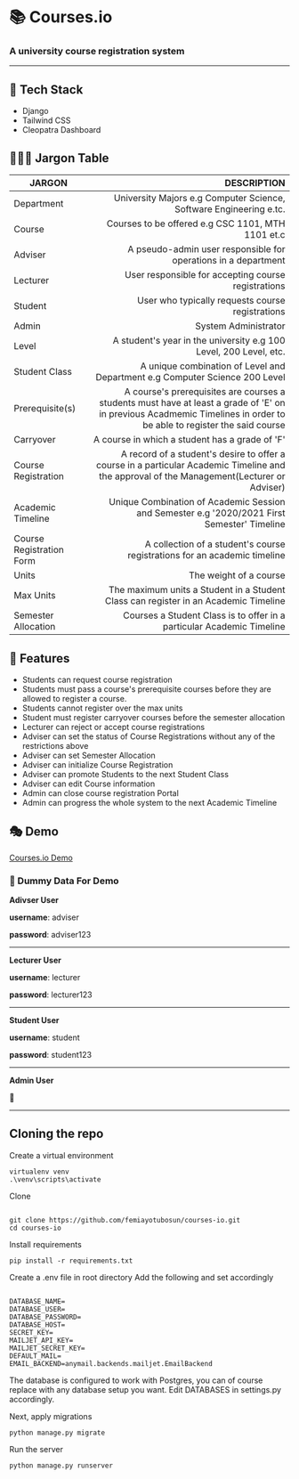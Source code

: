# 📚 Courses.io

### A university course registration system
---


##   🔩 Tech Stack

* Django
* Tailwind CSS
* Cleopatra Dashboard

## 👩🏻‍🏫 Jargon Table 

| JARGON                   |                                                  DESCRIPTION |
| ------------------------ | -----------------------------------------------------------: |
| Department               | University Majors e.g Computer Science, Software Engineering e.tc. |
| Course                   |            Courses to be offered e.g CSC 1101, MTH 1101 et.c |
| Adviser                  | A pseudo-admin user responsible for operations in a department |
| Lecturer                 |          User responsible for accepting course registrations |
| Student                  |             User who typically requests course registrations |
| Admin                    |                                         System Administrator |
| Level                    | A student's year in the university e.g 100 Level, 200 Level, etc. |
| Student Class            | A unique combination of Level and Department e.g Computer Science 200 Level |
| Prerequisite(s)          | A course's prerequisites are courses a students must have at least a grade of 'E' on in previous Acadmemic Timelines in order to be able to register the said course |
| Carryover                |               A course in which a student has a grade of 'F' |
| Course Registration      | A record of a student's desire to offer a course in a particular Academic Timeline and the approval of the Management(Lecturer or Adviser) |
| Academic Timeline        | Unique Combination of Academic Session and Semester e.g '2020/2021 First Semester' Timeline |
| Course Registration Form | A collection of a student's course registrations for an academic timeline |
| Units                    |                                       The weight of a course |
| Max Units                | The maximum units a Student in a Student Class can register in an Academic Timeline |
| Semester Allocation      | Courses a Student Class is to offer in a particular Academic Timeline |

## 🎢 Features

* Students can request course registration
* Students must pass a course's prerequisite courses before they are allowed to register a course.
* Students cannot register over the max units
* Student must register carryover courses before the semester allocation
* Lecturer can reject or accept course registrations
* Adviser can set the status of Course Registrations without any of the restrictions above
* Adviser can set Semester Allocation
* Adviser can initialize Course Registration
* Adviser can promote Students to the next Student Class
* Adviser can edit Course information
* Admin can close course registration Portal
* Admin can progress the whole system to the next Academic Timeline

## 🎭 Demo

[Courses.io Demo](https://courses-io.herokuapp.com/)

### 🎎 Dummy Data For Demo

**Adivser User**

**username**: adviser

**password**: adviser123

---
**Lecturer User**

**username**: lecturer

**password**: lecturer123

---

**Student User**

**username**: student

**password**: student123

---

**Admin User**

👀

---

## Cloning the repo

Create a virtual environment
```
virtualenv venv
.\venv\scripts\activate
```
Clone
```console

git clone https://github.com/femiayotubosun/courses-io.git
cd courses-io
```
Install requirements
```console
pip install -r requirements.txt
```
Create a .env file in root directory
Add the following and set accordingly

```smalltalk

DATABASE_NAME=
DATABASE_USER=
DATABASE_PASSWORD=
DATABASE_HOST=
SECRET_KEY=
MAILJET_API_KEY=
MAILJET_SECRET_KEY=
DEFAULT_MAIL=
EMAIL_BACKEND=anymail.backends.mailjet.EmailBackend

```
The database is configured to work with Postgres, you can of course replace with any database setup you want. Edit DATABASES in settings.py accordingly.

Next, apply migrations
```console
python manage.py migrate
```
Run the server
```console
python manage.py runserver
```







